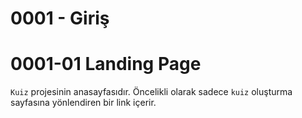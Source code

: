 0001 - Giriş
============

# 0001-01 Landing Page

`Kuiz` projesinin anasayfasıdır. Öncelikli olarak sadece `kuiz` oluşturma sayfasına yönlendiren bir link içerir.